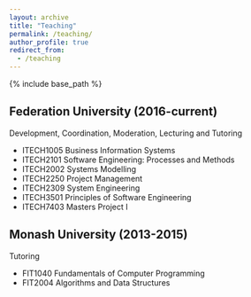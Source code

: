 ```yaml
---
layout: archive
title: "Teaching"
permalink: /teaching/
author_profile: true
redirect_from:
  - /teaching
---
```


{% include base_path %}

Federation University (2016-current)
------------------------------------
Development, Coordination, Moderation, Lecturing and Tutoring
* ITECH1005 Business Information Systems
* ITECH2101 Software Engineering: Processes and Methods
* ITECH2002 Systems Modelling
* ITECH2250 Project Management
* ITECH2309 System Engineering
* ITECH3501 Principles of Software Engineering
* ITECH7403 Masters Project I


Monash University (2013-2015)
-----------------------------
Tutoring
* FIT1040 Fundamentals of Computer Programming
* FIT2004 Algorithms and Data Structures
